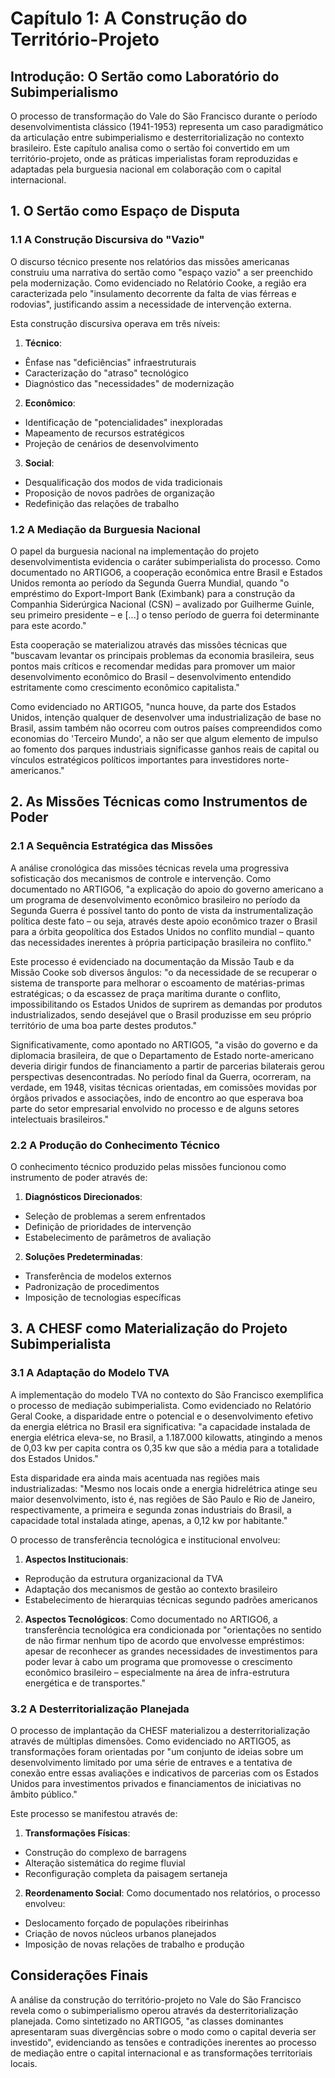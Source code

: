 # Capítulo 1: A Construção do Território-Projeto

## Introdução: O Sertão como Laboratório do Subimperialismo

O processo de transformação do Vale do São Francisco durante o período desenvolvimentista clássico (1941-1953) representa um caso paradigmático da articulação entre subimperialismo e desterritorialização no contexto brasileiro. Este capítulo analisa como o sertão foi convertido em um território-projeto, onde as práticas imperialistas foram reproduzidas e adaptadas pela burguesia nacional em colaboração com o capital internacional.

## 1. O Sertão como Espaço de Disputa

### 1.1 A Construção Discursiva do "Vazio"

O discurso técnico presente nos relatórios das missões americanas construiu uma narrativa do sertão como "espaço vazio" a ser preenchido pela modernização. Como evidenciado no Relatório Cooke, a região era caracterizada pelo "insulamento decorrente da falta de vias férreas e rodovias", justificando assim a necessidade de intervenção externa.

Esta construção discursiva operava em três níveis:

1. **Técnico**: 
- Ênfase nas "deficiências" infraestruturais
- Caracterização do "atraso" tecnológico
- Diagnóstico das "necessidades" de modernização

2. **Econômico**:
- Identificação de "potencialidades" inexploradas
- Mapeamento de recursos estratégicos
- Projeção de cenários de desenvolvimento

3. **Social**:
- Desqualificação dos modos de vida tradicionais
- Proposição de novos padrões de organização
- Redefinição das relações de trabalho

### 1.2 A Mediação da Burguesia Nacional

O papel da burguesia nacional na implementação do projeto desenvolvimentista evidencia o caráter subimperialista do processo. Como documentado no ARTIGO6, a cooperação econômica entre Brasil e Estados Unidos remonta ao período da Segunda Guerra Mundial, quando "o empréstimo do Export-Import Bank (Eximbank) para a construção da Companhia Siderúrgica Nacional (CSN) – avalizado por Guilherme Guinle, seu primeiro presidente – e [...] o tenso período de guerra foi determinante para este acordo."

Esta cooperação se materializou através das missões técnicas que "buscavam levantar os principais problemas da economia brasileira, seus pontos mais críticos e recomendar medidas para promover um maior desenvolvimento econômico do Brasil – desenvolvimento entendido estritamente como crescimento econômico capitalista."

Como evidenciado no ARTIGO5, "nunca houve, da parte dos Estados Unidos, intenção qualquer de desenvolver uma industrialização de base no Brasil, assim também não ocorreu com outros países compreendidos como economias do 'Terceiro Mundo', a não ser que algum elemento de impulso ao fomento dos parques industriais significasse ganhos reais de capital ou vínculos estratégicos políticos importantes para investidores norte-americanos."

## 2. As Missões Técnicas como Instrumentos de Poder

### 2.1 A Sequência Estratégica das Missões

A análise cronológica das missões técnicas revela uma progressiva sofisticação dos mecanismos de controle e intervenção. Como documentado no ARTIGO6, "a explicação do apoio do governo americano a um programa de desenvolvimento econômico brasileiro no período da Segunda Guerra é possível tanto do ponto de vista da instrumentalização política deste fato – ou seja, através deste apoio econômico trazer o Brasil para a órbita geopolítica dos Estados Unidos no conflito mundial – quanto das necessidades inerentes à própria participação brasileira no conflito."

Este processo é evidenciado na documentação da Missão Taub e da Missão Cooke sob diversos ângulos: "o da necessidade de se recuperar o sistema de transporte para melhorar o escoamento de matérias-primas estratégicas; o da escassez de praça marítima durante o conflito, impossibilitando os Estados Unidos de suprirem as demandas por produtos industrializados, sendo desejável que o Brasil produzisse em seu próprio território de uma boa parte destes produtos."

Significativamente, como apontado no ARTIGO5, "a visão do governo e da diplomacia brasileira, de que o Departamento de Estado norte-americano deveria dirigir fundos de financiamento a partir de parcerias bilaterais gerou perspectivas desencontradas. No período final da Guerra, ocorreram, na verdade, em 1948, visitas técnicas orientadas, em comissões movidas por órgãos privados e associações, indo de encontro ao que esperava boa parte do setor empresarial envolvido no processo e de alguns setores intelectuais brasileiros."

### 2.2 A Produção do Conhecimento Técnico

O conhecimento técnico produzido pelas missões funcionou como instrumento de poder através de:

1. **Diagnósticos Direcionados**:
- Seleção de problemas a serem enfrentados
- Definição de prioridades de intervenção
- Estabelecimento de parâmetros de avaliação

2. **Soluções Predeterminadas**:
- Transferência de modelos externos
- Padronização de procedimentos
- Imposição de tecnologias específicas

## 3. A CHESF como Materialização do Projeto Subimperialista

### 3.1 A Adaptação do Modelo TVA

A implementação do modelo TVA no contexto do São Francisco exemplifica o processo de mediação subimperialista. Como evidenciado no Relatório Geral Cooke, a disparidade entre o potencial e o desenvolvimento efetivo da energia elétrica no Brasil era significativa: "a capacidade instalada de energia elétrica eleva-se, no Brasil, a 1.187.000 kilowatts, atingindo a menos de 0,03 kw per capita contra os 0,35 kw que são a média para a totalidade dos Estados Unidos."

Esta disparidade era ainda mais acentuada nas regiões mais industrializadas: "Mesmo nos locais onde a energia hidrelétrica atinge seu maior desenvolvimento, isto é, nas regiões de São Paulo e Rio de Janeiro, respectivamente, a primeira e segunda zonas industriais do Brasil, a capacidade total instalada atinge, apenas, a 0,12 kw por habitante."

O processo de transferência tecnológica e institucional envolveu:

1. **Aspectos Institucionais**:
- Reprodução da estrutura organizacional da TVA
- Adaptação dos mecanismos de gestão ao contexto brasileiro
- Estabelecimento de hierarquias técnicas segundo padrões americanos

2. **Aspectos Tecnológicos**:
Como documentado no ARTIGO6, a transferência tecnológica era condicionada por "orientações no sentido de não firmar nenhum tipo de acordo que envolvesse empréstimos: apesar de reconhecer as grandes necessidades de investimentos para poder levar à cabo um programa que promovesse o crescimento econômico brasileiro – especialmente na área de infra-estrutura energética e de transportes."

### 3.2 A Desterritorialização Planejada

O processo de implantação da CHESF materializou a desterritorialização através de múltiplas dimensões. Como evidenciado no ARTIGO5, as transformações foram orientadas por "um conjunto de ideias sobre um desenvolvimento limitado por uma série de entraves e a tentativa de conexão entre essas avaliações e indicativos de parcerias com os Estados Unidos para investimentos privados e financiamentos de iniciativas no âmbito público."

Este processo se manifestou através de:

1. **Transformações Físicas**:
- Construção do complexo de barragens
- Alteração sistemática do regime fluvial
- Reconfiguração completa da paisagem sertaneja

2. **Reordenamento Social**:
Como documentado nos relatórios, o processo envolveu:
- Deslocamento forçado de populações ribeirinhas
- Criação de novos núcleos urbanos planejados
- Imposição de novas relações de trabalho e produção

## Considerações Finais

A análise da construção do território-projeto no Vale do São Francisco revela como o subimperialismo operou através da desterritorialização planejada. Como sintetizado no ARTIGO5, "as classes dominantes apresentaram suas divergências sobre o modo como o capital deveria ser investido", evidenciando as tensões e contradições inerentes ao processo de mediação entre o capital internacional e as transformações territoriais locais. 